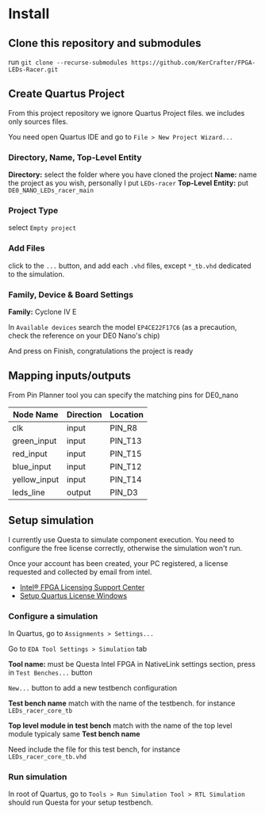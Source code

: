 # Install

## Clone this repository and submodules

run `git clone --recurse-submodules https://github.com/KerCrafter/FPGA-LEDs-Racer.git`

## Create Quartus Project

From this project repository we ignore Quartus Project files. we includes only sources files.

You need open Quartus IDE and go to `File > New Project Wizard...` 

### Directory, Name, Top-Level Entity

**Directory:** select the folder where you have cloned the project
**Name:** name the project as you wish, personally I put `LEDs-racer`
**Top-Level Entity:** put `DE0_NANO_LEDs_racer_main`

### Project Type

select `Empty project`

### Add Files

click to the `...` button, and add each `.vhd` files, except `*_tb.vhd` dedicated to the simulation.

### Family, Device & Board Settings

**Family:** Cyclone IV E

In `Available devices` search the model `EP4CE22F17C6` (as a precaution, check the reference on your DE0 Nano's chip)


And press on Finish, congratulations the project is ready

## Mapping inputs/outputs

From Pin Planner tool you can specify the matching pins for DE0_nano

| Node Name | Direction | Location |
| - | - | - |
| clk | input | PIN_R8 |
| green_input | input | PIN_T13 |
| red_input | input | PIN_T15 |
| blue_input | input | PIN_T12 |
| yellow_input | input | PIN_T14 |
| leds_line | output | PIN_D3 |

## Setup simulation

I currently use Questa to simulate component execution. You need to configure the free license correctly, otherwise the simulation won't run.

Once your account has been created, your PC registered, a license requested and collected by email from intel.
- [Intel® FPGA Licensing Support Center](https://www.intel.com/content/www/us/en/support/programmable/licensing/support-center.html)
- [Setup Quartus License Windows](https://www.terasic.com.tw/wiki/Setup_Quartus_License_Windows)

### Configure a simulation

In Quartus, go to `Assignments > Settings...`

Go to `EDA Tool Settings > Simulation` tab

**Tool name:** must be Questa Intel FPGA
in NativeLink settings section, press in `Test Benches...` button

`New...` button to add a new testbench configuration

**Test bench name** match with the name of the testbench. for instance `LEDs_racer_core_tb`

**Top level module in test bench** match with the name of the top level module typicaly same **Test bench name**

Need include the file for this test bench, for instance `LEDs_racer_core_tb.vhd`

### Run simulation

In root of Quartus, go to `Tools > Run Simulation Tool > RTL Simulation` should run Questa for your setup testbench.
